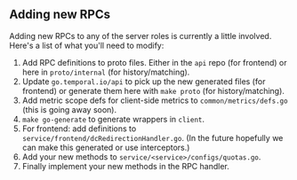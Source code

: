 ## Adding new RPCs

Adding new RPCs to any of the server roles is currently a little involved.
Here's a list of what you'll need to modify:

1. Add RPC definitions to proto files. Either in the `api` repo (for frontend)
   or here in `proto/internal` (for history/matching).
2. Update `go.temporal.io/api` to pick up the new generated files (for frontend)
   or generate them here with `make proto` (for history/matching).
3. Add metric scope defs for client-side metrics to `common/metrics/defs.go`
   (this is going away soon).
4. `make go-generate` to generate wrappers in `client`.
5. For frontend: add definitions to `service/frontend/dcRedirectionHandler.go`.
   (In the future hopefully we can make this generated or use interceptors.)
6. Add your new methods to `service/<service>/configs/quotas.go`.
7. Finally implement your new methods in the RPC handler.

